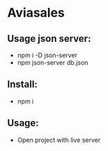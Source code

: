 # Aviasales

## Usage json server:
- npm i -D json-server
- npm json-server db.json


## Install:
- npm i


## Usage:
- Open project with live server

